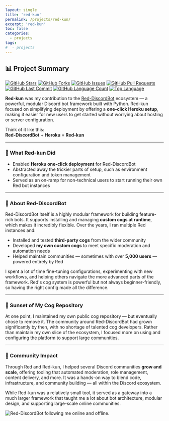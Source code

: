 ```yaml
---
layout: single
title: 'red-kun'
permalink: /projects/red-kun/
excerpt: 'red-kun'
toc: false
categories:
  - projects
tags:
#  - projects
---
```


## 📊 Project Summary

[![GitHub Stars](https://img.shields.io/github/stars/nntin/Red-kun?style)](https://github.com/nntin/Red-kun/stargazers)
[![GitHub Forks](https://img.shields.io/github/forks/nntin/Red-kun?style)](https://github.com/nntin/Red-kun/network)
[![GitHub Issues](https://img.shields.io/github/issues/nntin/Red-kun?style)](https://github.com/nntin/Red-kun/issues)
[![GitHub Pull Requests](https://img.shields.io/github/issues-pr/nntin/Red-kun?style)](https://github.com/nntin/Red-kun/pulls)
[![GitHub Last Commit](https://img.shields.io/github/last-commit/nntin/Red-kun?style)](https://github.com/nntin/Red-kun/commits)
[![GitHub Language Count](https://img.shields.io/github/languages/count/nntin/Red-kun?style)](https://github.com/nntin/Red-kun)
[![Top Language](https://img.shields.io/github/languages/top/nntin/Red-kun?style)](https://github.com/nntin/Red-kun)

**Red-kun** was my contribution to the [Red-DiscordBot](https://github.com/Cog-Creators/Red-DiscordBot) ecosystem — a powerful, modular Discord bot framework built with Python. Red-kun focused on simplifying deployment by offering a **one-click Heroku setup**, making it easier for new users to get started without worrying about hosting or server configuration.

Think of it like this:  
**Red-DiscordBot** + **Heroku** = **Red-kun**

---

### 🚀 What Red-kun Did

- Enabled **Heroku one-click deployment** for Red-DiscordBot
- Abstracted away the trickier parts of setup, such as environment configuration and token management
- Served as an on-ramp for non-technical users to start running their own Red bot instances

---

### 🤖 About Red-DiscordBot

Red-DiscordBot itself is a highly modular framework for building feature-rich bots. It supports installing and managing **custom cogs at runtime**, which makes it incredibly flexible. Over the years, I ran multiple Red instances and:

- Installed and tested **third-party cogs** from the wider community
- Developed **my own custom cogs** to meet specific moderation and automation needs
- Helped maintain communities — sometimes with over **5,000 users** — powered entirely by Red

I spent a lot of time fine-tuning configurations, experimenting with new workflows, and helping others navigate the more advanced parts of the framework. Red's cog system is powerful but not always beginner-friendly, so having the right config made all the difference.

---

### 💾 Sunset of My Cog Repository

At one point, I maintained my own public cog repository — but eventually chose to remove it. The community around Red-DiscordBot had grown significantly by then, with no shortage of talented cog developers. Rather than maintain my own slice of the ecosystem, I focused more on using and configuring the platform to support large communities.

---

### 🌱 Community Impact

Through Red and Red-kun, I helped several Discord communities **grow and scale**, offering tooling that automated moderation, role management, content delivery, and more. It was a hands-on way to blend code, infrastructure, and community building — all within the Discord ecosystem.

While Red-kun was a relatively small tool, it served as a gateway into a much larger framework that taught me a lot about bot architecture, modular design, and supporting large-scale online communities.

<img src="{{ site.baseurl }}/assets/images/red-discordbot-pins.png" alt="Red-DiscordBot following me online and offline.">